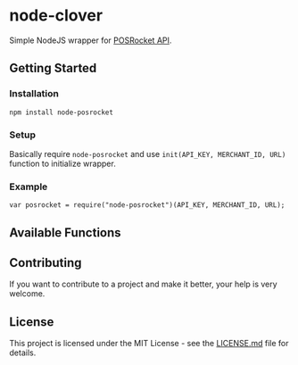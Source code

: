 # node-clover

Simple NodeJS wrapper for [POSRocket API](http://launchpad.rocketinfra.com/v0.4.0/docs).

## Getting Started

### Installation

`npm install node-posrocket`

### Setup

Basically require `node-posrocket` and use `init(API_KEY, MERCHANT_ID, URL)` function to initialize wrapper.

### Example

```
var posrocket = require("node-posrocket")(API_KEY, MERCHANT_ID, URL);

```

## Available Functions

## Contributing

If you want to contribute to a project and make it better, your help is very welcome.

## License

This project is licensed under the MIT License - see the [LICENSE.md](LICENSE.md) file for details.

[npm-image]: https://img.shields.io/npm/v/node-clover.svg?style=flat
[npm-url]: https://www.npmjs.com/package/node-posrocket
